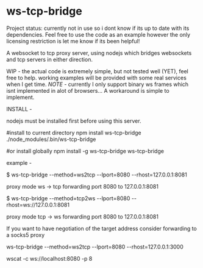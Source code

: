 ws-tcp-bridge
=============

Project status:
 currently not in use  so i dont know if its up to date with its dependencies. Feel free to use the code as an example however
 the only licensing restriction is let me know if its been helpful! 

A websocket to tcp proxy server, using nodejs which bridges websockets and tcp servers in either direction.

WIP - the actual code is extremely simple, but not tested well (YET), feel free to help.
	  working examples will be provided with some real services when I get time. 
*NOTE* - currently I only support binary ws frames which isnt implemented in alot of browsers...
A workaround is simple to implement.

INSTALL -

nodejs must be installed first before using this server.

#install to current directory
 npm install ws-tcp-bridge
./node_modules/.bin/ws-tcp-bridge

#or install globally
npm install -g ws-tcp-bridge
ws-tcp-bridge

example -

$ ws-tcp-bridge --method=ws2tcp --lport=8080  --rhost=127.0.0.1:8081

proxy mode ws -> tcp
forwarding port 8080 to 127.0.0.1:8081


$ ws-tcp-bridge --method=tcp2ws --lport=8080  --rhost=ws://127.0.0.1:8081

proxy mode tcp -> ws
forwarding port 8080 to 127.0.0.1:8081


If you want to have negotiation of the target address consider forwarding to a socks5 proxy



ws-tcp-bridge --method=ws2tcp --lport=8080  --rhost=127.0.0.1:3000

wscat -c ws://localhost:8080 -p 8